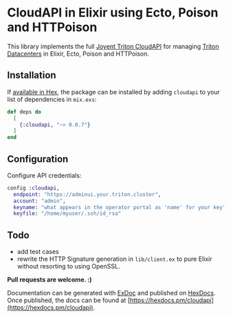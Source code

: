 # CloudAPI in Elixir using Ecto, Poison and HTTPoison

This library implements the full [Joyent Triton CloudAPI](https://apidocs.joyent.com/cloudapi/) for managing [Triton Datacenters](https://www.joyent.com) in Elixir, Ecto, Poison and HTTPoison.

## Installation

If [available in Hex](https://hex.pm/docs/publish), the package can be installed
by adding `cloudapi` to your list of dependencies in `mix.exs`:

```elixir
def deps do
  [
    {:cloudapi, "~> 0.0.7"}
  ]
end
```

## Configuration

Configure API credentials:

```elixir
config :cloudapi,
  endpoint: "https://adminui.your.triton.cluster",
  account: "admin",
  keyname: "what appears in the operator portal as 'name' for your key",
  keyfile: "/home/myuser/.ssh/id_rsa"
```

## Todo

- add test cases
- rewrite the HTTP Signature generation in `lib/client.ex` to pure Elixir without resorting to using OpenSSL.

**Pull requests are welcome. :)**

Documentation can be generated with [ExDoc](https://github.com/elixir-lang/ex_doc)
and published on [HexDocs](https://hexdocs.pm). Once published, the docs can
be found at [https://hexdocs.pm/cloudapi](https://hexdocs.pm/cloudapi).

